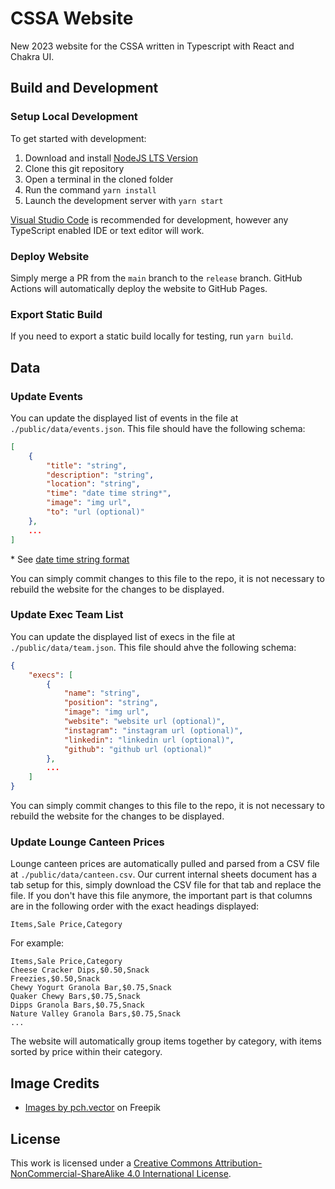 # CSSA Website

New 2023 website for the CSSA written in Typescript with React and Chakra UI.

## Build and Development

### Setup Local Development

To get started with development:

1. Download and install [NodeJS LTS Version](https://nodejs.org/en/download)
2. Clone this git repository
3. Open a terminal in the cloned folder
4. Run the command `yarn install`
5. Launch the development server with `yarn start`

[Visual Studio Code](https://code.visualstudio.com/) is recommended for development, however any TypeScript enabled IDE or text editor will work.

### Deploy Website

Simply merge a PR from the `main` branch to the `release` branch. GitHub Actions will automatically deploy the website to GitHub Pages.

### Export Static Build

If you need to export a static build locally for testing, run `yarn build`.

## Data

### Update Events

You can update the displayed list of events in the file at `./public/data/events.json`. This file should have the following schema:

```json
[
    {
        "title": "string",
        "description": "string",
        "location": "string",
        "time": "date time string*",
        "image": "img url",
        "to": "url (optional)"
    },
    ...
]
```

\* See [date time string format](https://developer.mozilla.org/en-US/docs/Web/JavaScript/Reference/Global_Objects/Date#date_time_string_format)

You can simply commit changes to this file to the repo, it is not necessary to rebuild the website for the changes to be displayed.

### Update Exec Team List

You can update the displayed list of execs in the file at `./public/data/team.json`. This file should ahve the following schema:

```json
{
    "execs": [
        {
            "name": "string",
            "position": "string",
            "image": "img url",
            "website": "website url (optional)",
            "instagram": "instagram url (optional)",
            "linkedin": "linkedin url (optional)",
            "github": "github url (optional)"
        },
        ...
    ]
}
```

You can simply commit changes to this file to the repo, it is not necessary to rebuild the website for the changes to be displayed.

### Update Lounge Canteen Prices

Lounge canteen prices are automatically pulled and parsed from a CSV file at `./public/data/canteen.csv`. Our current internal sheets document has a tab setup for this, simply download the CSV file for that tab and replace the file. If you don't have this file anymore, the important part is that columns are in the following order with the exact headings displayed:

```
Items,Sale Price,Category
```

For example:

```
Items,Sale Price,Category
Cheese Cracker Dips,$0.50,Snack
Freezies,$0.50,Snack
Chewy Yogurt Granola Bar,$0.75,Snack
Quaker Chewy Bars,$0.75,Snack
Dipps Granola Bars,$0.75,Snack
Nature Valley Granola Bars,$0.75,Snack
...
```

The website will automatically group items together by category, with items sorted by price within their category.

## Image Credits
- [Images by pch.vector]("https://www.freepik.com/free-vector/diverse-crowd-people-different-ages-races_7732608.htm#page=2&query=meeting&position=12&from_view=search&track=sph") on Freepik

## License

This work is licensed under a [Creative Commons Attribution-NonCommercial-ShareAlike 4.0 International License](https://creativecommons.org/licenses/by-nc-sa/4.0/).